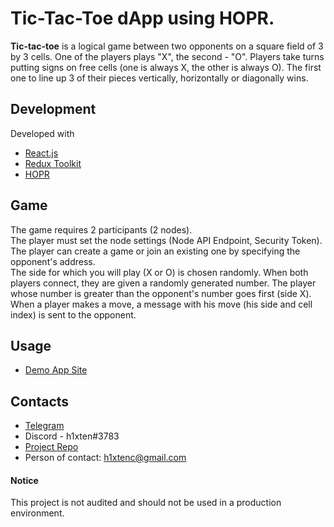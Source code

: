 # Tic-Tac-Toe dApp using HOPR.
**Tic-tac-toe** is a logical game between two opponents on a square field of 3 by 3 cells. One of the players plays "X", the second - "O".
Players take turns putting signs on free cells (one is always X, the other is always O). The first one to line up 3 of their pieces vertically, horizontally or diagonally wins.

## Development
Developed with 
- [React.js](https://reactjs.org/)
- [Redux Toolkit](https://redux-toolkit.js.org/)
- [HOPR](https://docs.hoprnet.org/developers/intro)

## Game
The game requires 2 participants (2 nodes).<br/>
The player must set the node settings (Node API Endpoint, Security Token).<br/>
The player can create a game or join an existing one by specifying the opponent's address.<br/>
The side for which you will play (X or O) is chosen randomly. When both players connect, they are given a randomly generated number. The player whose number is greater than the opponent's number goes first (side X).<br/>
When a player makes a move, a message with his move (his side and cell index) is sent to the opponent.

## Usage
- [Demo App Site](https://tic-tac-toe-hopr.vercel.app/)

## Contacts
- [Telegram](https://t.me/h1xten)
- Discord - h1xten#3783
- [Project Repo](https://github.com/h1xten/tic-tac-toe-hopr)
- Person of contact: h1xtenc@gmail.com

#### Notice
This project is not audited and should not be used in a production environment.
